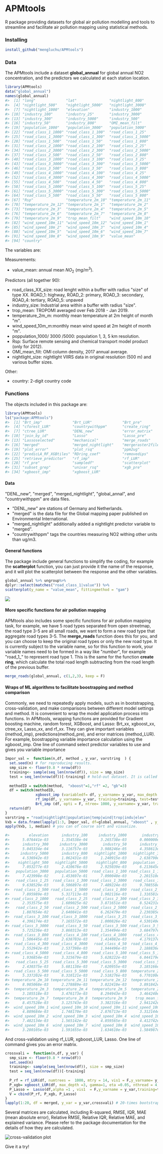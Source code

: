 # APMtools

R package providing datasets for global air pollution modelling and tools to streamline and facilitate air pollution mapping using statistical methods.   


### Installing
``` r
install_github("mengluchu/APMtools")
```

### Data
The APMtools include a dataset **global_annual** for global annual NO2 concentration, and the predictors we calculated at each station location.

``` r
library(APMtools) 
data("global_annual")
names(global_annual)
#>  [1] "long"              "lat"               "nightlight_800"   
#>  [4] "nightlight_500"    "nightlight_5000"   "nightlight_3000"  
#>  [7] "nightlight_1000"   "elevation"         "industry_1000"    
#> [10] "industry_100"      "industry_25"       "industry_3000"    
#> [13] "industry_300"      "industry_5000"     "industry_500"     
#> [16] "industry_50"       "industry_800"      "OMI_mean_filt"    
#> [19] "population_1000"   "population_3000"   "population_5000"  
#> [22] "road_class_1_1000" "road_class_1_100"  "road_class_1_25"  
#> [25] "road_class_1_3000" "road_class_1_300"  "road_class_1_5000"
#> [28] "road_class_1_500"  "road_class_1_50"   "road_class_1_800" 
#> [31] "road_class_2_1000" "road_class_2_100"  "road_class_2_25"  
#> [34] "road_class_2_3000" "road_class_2_300"  "road_class_2_5000"
#> [37] "road_class_2_500"  "road_class_2_50"   "road_class_2_800" 
#> [40] "road_class_3_1000" "road_class_3_100"  "road_class_3_25"  
#> [43] "road_class_3_3000" "road_class_3_300"  "road_class_3_5000"
#> [46] "road_class_3_500"  "road_class_3_50"   "road_class_3_800" 
#> [49] "road_class_4_1000" "road_class_4_100"  "road_class_4_25"  
#> [52] "road_class_4_3000" "road_class_4_300"  "road_class_4_5000"
#> [55] "road_class_4_500"  "road_class_4_50"   "road_class_4_800" 
#> [58] "road_class_5_1000" "road_class_5_100"  "road_class_5_25"  
#> [61] "road_class_5_3000" "road_class_5_300"  "road_class_5_5000"
#> [64] "road_class_5_500"  "road_class_5_50"   "road_class_5_800" 
#> [67] "Rsp"               "temperature_2m_10" "temperature_2m_11"
#> [70] "temperature_2m_12" "temperature_2m_1"  "temperature_2m_2" 
#> [73] "temperature_2m_3"  "temperature_2m_4"  "temperature_2m_5" 
#> [76] "temperature_2m_6"  "temperature_2m_7"  "temperature_2m_8" 
#> [79] "temperature_2m_9"  "trop_mean_filt"    "wind_speed_10m_10"
#> [82] "wind_speed_10m_11" "wind_speed_10m_12" "wind_speed_10m_1" 
#> [85] "wind_speed_10m_2"  "wind_speed_10m_3"  "wind_speed_10m_4" 
#> [88] "wind_speed_10m_5"  "wind_speed_10m_6"  "wind_speed_10m_7" 
#> [91] "wind_speed_10m_8"  "wind_speed_10m_9"  "value_mean"       
#> [94] "country"
```
The variables are: 

Measurements:

* value_mean: annual mean $NO_2$ ($mg/m^3$). 

Predictors (all together 90):
* road_class_XX_size: road lenght within a buffer with radius "size" of type XX. ROAD_1: highway, ROAD_2: primary, ROAD_3: secondary, ROAD_4: tertiary, ROAD_5: unpaved   
* industry_size: Industrial area within a buffer with radius "size".   
* trop_mean: TROPOMI averaged over Feb 2018 - Jan 2019.    
* temperature_2m_m: monthly mean temperature at 2m height of month "m".  
* wind_speed_10m_m:monthly mean wind speed at 2m height of month "m".  
* poppulation_1000/ 3000 /5000: population 1, 3, 5 km resolution.  
* Rsp: Surface remote sensing and chemical transport model product (only for 2012).  
* OMI_mean_filt: OMI column density, 2017 annual average.    
* nightlight_size: nightlight VIIRS data in original resolution (500 m) and various buffer sizes. 

Other:

* country: 2-digit country code


 
### Functions

The objects included in this package are:
``` r
library(APMtools)
ls("package:APMtools")
#>  [1] "Brt_imp"              "Brt_LUR"              "Brt_pre"             
#>  [4] "cforest_LUR"          "countrywithppm"       "create_ring"         
#>  [7] "ctree_LUR"            "DENL_new"             "error_matrix"        
#> [10] "join_by_id"           "Lasso"                "Lasso_pre"           
#> [13] "Lassoselected"        "mechanical"           "merge_roads"         
#> [16] "merged"               "merged_nightlight"    "mergeraster2file"    
#> [19] "plot_error"           "plot_rsq"             "ppm2ug"              
#> [22] "predicLA_RF_XGBtiles" "RDring_coef"          "removedips"          
#> [25] "retrieve_predictor"   "rf_imp"               "rf_LUR"              
#> [28] "rf_pre"               "sampledf"             "scatterplot"         
#> [31] "subset_grep"          "univar_rsq"           "xgb_pre"             
#> [34] "xgboost_imp"          "xgboost_LUR"
```
#### Data 
"DENL_new", "merged", "merged_nightlight", "global_annal", and "countrywithppm" are data files. 

* "DENL_new" are stations of Germany and Netherlands. 
* "merged" is the data file for the Global mapping paper published on Environmental International. 
* "merged_nightlight" additionally added a nightlight predictor variable to "merged". 
* "countrywithppm" tags the countries measuring NO2 withing other units than ug/m3. 

#### General functions 

The package include general functions to simplify the coding, for example the **scatterplot** function, you can just provide it the name of the response, and it will plot the scatterplot between the response and the other variables.

``` r
global_annual %>% ungroup%>% 
dplyr::select(matches("road_class_1|value")) %>% 
scatterplot(y_name = "value_mean", fittingmethod = "gam") 
```
![](https://i.imgur.com/66wlCO2.png)

#### More specific functions for air pollution mapping

APMtools also includes some specific functions for air pollution mapping task, for example, we have 5 road types separated from open streetmap, the road type 3-5 are all small roads, we want to form a new road type that aggregate road types 3-5. 
The **merge_roads** function does this for you, and you can choose to keep the original road types or only the new road type. It is currently subject to the variable name, so for this function to work, your variable names need to be formed in a way like "_number_", for example "road_1_" to represent road type 1. This is the same for the function **create ring**, which calculate the total road length subtracting from the road length of the previous buffer.  

```r
merge_roads(global_annual, c(1,2,3), keep = F)
``` 

#### Wraps of ML algorithms to facilitate boostrapping and method comparison
Commonly, we need to repeatedly apply models, such as in bootstrapping, cross-validation, and make comparisons between different model settings and method. It is convenient to wrap the model application process into functions. In APMtools, wrapping functions are provided for Gradient boosting machine, random forest, XGBoost, and Lasso: 
Brt_xx, xgboost_xx, ctree_xx, Lasso_xx, and rf_xx. They can give important variables (method_imp), predictions(method_pre), and error matrices (method_LUR). For example, boostrapping variable importance calculation using the xgboost_imp. One line of command select predictor variables to use and gives you variable importance

``` r 
Impor_val =  function(n,df, method , y_var, varstring  ) {
  set.seed(n) # for reproducing results.
  smp_size <- floor(0.8 * nrow(df))
  training<- sample(seq_len(nrow(df)), size = smp_size) 
  test = seq_len(nrow(df))[-training] # hold-out dataset. It is called "test" to be conistent with the validation process.
  
  methodID = switch(method,  "xboost"=1,"rf" =2, "gb"=3) 
  df = switch(methodID,  
              xgboost_imp (variabledf= df, y_varname= y_var, max_depth =3, gamma=1, eta =0.05, nthread = 4, nrounds = 636, training=training, test=test, grepstring =varstring ),  
              rf_imp(df, y_varname= y_var, training=training, test=test, grepstring =varstring,mtry = 24, numtrees = 1000),
              Brt_imp (df, opti = F, ntree= 1000, y_varname= y_var, training=training, test=test,  grepstring =varstring)) 
  return(df)  
} 
varstring = "road|nightlight|population|temp|wind|trop|indu|elev"
Vxb = data.frame(lapply(1:3, Impor_val, df=global_annual, "xboost" , y_var ="value_mean", varstring = varstring))
apply(Vxb, 1, median) # you can of course sort and visualize.

#>         elevation      industry_100     industry_1000       industry_25 
#>      5.076441e-03      1.354538e-04      3.265738e-03      0.000000e+00 
#>      industry_300     industry_3000       industry_50      industry_500 
#>      5.045334e-04      3.116757e-03      3.988246e-05      4.358613e-04 
#>     industry_5000      industry_800   nightlight_1000   nightlight_3000 
#>      4.536942e-03      1.062431e-03      1.240915e-03      2.638790e-03 
#>    nightlight_500   nightlight_5000    nightlight_800   population_1000 
#>      7.053277e-03      2.410676e-03      2.925039e-03      6.213645e-02 
#>   population_3000   population_5000  road_class_1_100 road_class_1_1000 
#>      7.423998e-02      1.453697e-01      7.090040e-03      2.201510e-03 
#>   road_class_1_25  road_class_1_300 road_class_1_3000   road_class_1_50 
#>      9.638529e-03      8.506897e-03      7.489224e-03      9.708558e-03 
#>  road_class_1_500 road_class_1_5000  road_class_1_800  road_class_2_100 
#>      7.895989e-03      5.317113e-03      1.902116e-03      1.316581e-02 
#> road_class_2_1000   road_class_2_25  road_class_2_300 road_class_2_3000 
#>      2.353575e-03      1.609025e-02      3.871651e-03      8.524231e-03 
#>   road_class_2_50  road_class_2_500 road_class_2_5000  road_class_2_800 
#>      1.887654e-02      2.640841e-03      6.262479e-03      2.230385e-03 
#>  road_class_3_100 road_class_3_1000   road_class_3_25  road_class_3_300 
#>      4.396174e-03      7.165572e-03      1.000826e-02      4.530140e-03 
#> road_class_3_3000   road_class_3_50  road_class_3_500 road_class_3_5000 
#>      5.725236e-03      3.860313e-03      1.354494e-03      3.684797e-03 
#>  road_class_3_800  road_class_4_100 road_class_4_1000   road_class_4_25 
#>      1.506445e-03      2.638703e-03      1.414082e-03      4.179137e-03 
#>  road_class_4_300 road_class_4_3000   road_class_4_50  road_class_4_500 
#>      2.552942e-03      2.537398e-03      1.944496e-03      2.188836e-03 
#> road_class_4_5000  road_class_4_800  road_class_5_100 road_class_5_1000 
#>      1.936854e-03      3.315679e-03      5.628222e-03      6.044179e-03 
#>   road_class_5_25  road_class_5_300 road_class_5_3000   road_class_5_50 
#>      2.430375e-03      5.681138e-03      7.620955e-03      3.185166e-03 
#>  road_class_5_500 road_class_5_5000  road_class_5_800  temperature_2m_1 
#>      5.337202e-03      8.310121e-03      2.518276e-03      6.770100e-03 
#> temperature_2m_10 temperature_2m_11 temperature_2m_12  temperature_2m_2 
#>      8.985068e-03      2.278889e-03      3.022410e-03      3.891842e-03 
#>  temperature_2m_3  temperature_2m_4  temperature_2m_5  temperature_2m_6 
#>      3.105518e-03      3.476173e-03      8.294943e-03      3.464240e-03 
#>  temperature_2m_7  temperature_2m_8  temperature_2m_9    trop_mean_filt 
#>      8.457528e-03      3.125743e-03      3.382316e-03      2.941242e-01 
#>  wind_speed_10m_1 wind_speed_10m_10 wind_speed_10m_11 wind_speed_10m_12 
#>      4.889684e-03      1.748170e-03      2.876713e-03      3.312144e-03 
#>  wind_speed_10m_2  wind_speed_10m_3  wind_speed_10m_4  wind_speed_10m_5 
#>      7.482134e-03      1.565142e-02      4.059565e-03      4.412742e-03 
#>  wind_speed_10m_6  wind_speed_10m_7  wind_speed_10m_8  wind_speed_10m_9 
#>      3.280105e-03      1.591655e-03      1.634610e-03      1.584987e-03
```

And cross-validation using rf_LUR, xgboost_LUR, Lasso. One line of command gives you an error matrix. 

```r
crossvali =  function(n,df, y_var) {
  smp_size <- floor(0.8 * nrow(df)) 
  set.seed(n)
  training<- sample(seq_len(nrow(df)), size = smp_size)
  test = seq_len(nrow(df))[-training] 
  
  P_rf = rf_LUR(df, numtrees =  1000, mtry = 14, vis1 = F,y_varname= y_var, training=training, test=test, grepstring =varstring)
  P_xgb= xgboost_LUR(df, max_depth =3, gamma=1, eta =0.05, nthread = 4, nrounds = 200, y_varname= y_var,training=training, test=test, grepstring =varstring)
  P_Lasso =  Lasso(df,alpha =1 , vis1  = F,y_varname = y_var,training=training, test=test,grepstring =prestring )  
  V = cbind(P_rf, P_xgb, P_Lasso)
} 
lapply(1:20, df = merged, y_var = y_var,crossvali) # 20-times bootstrapped cross-validation 
```
Several matrices are calculated, including R-squared, RMSE, IQR, MAE (mean absolute error), Relative RMSE, Relative IQR, Relative MAE, and explained variance. Please refer to the package documentation for the details of how they are calculated. 

![cross-validation plot](example_matrix.png)


Give it a try!
